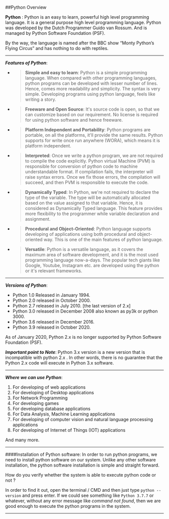 ##Python Overview

**Python** : Python is an easy to learn, powerful high level programming language. It is a general purpose high level programming
language. Python was developed by the Dutch Programmer Guido van Rossum.  And is managed by Python Software Foundation (PSF).

By the way, the language is named after the BBC show “Monty Python’s Flying Circus” and has nothing to do with reptiles.
<hr>

**_Features of Python_**: 
- >**Simple and easy to learn**: Python is a simple programming language. When compared with other programming languages, python programs can be developed with lesser number of lines. Hence, comes more readability and simplicity. The syntax is very simple. Developing programs using python language, feels like writing a story.  
- >**Freeware and Open Source**: It's source code is open, so that we can customize based on our requirement. No license is required for using python software and hence freeware.
- >**Platform Independent and Portability**: Python programs are portable, on all the platforms, it'll provide the same results. Python supports for write once run anywhere (WORA), which means it is platform independent.
- >**Interpreted**: Once we write a python program, we are not required to compile the code explicitly. Python virtual Machine (PVM) is responsible for conversion of python code to machine understandable format. If compilation fails, the interpreter will raise syntax errors. Once we fix those errors, the compilation will succeed, and then PVM is responsible to execute the code.
- >**Dynamically Typed**: In Python, we're not required to declare the type of the variable. The type will be automatically allocated based on the value assigned to that variable. Hence, it is considered as Dynamically Typed language. This feature provides more flexibility to the programmer while variable declaration and assignment.
- >**Procedural and Object-Oriented**: Python language supports developing of applications using both procedural and object-oriented way.  This is one of the main features of python language. 
- >**Versatile**: Python is a versatile language, as it covers the maximum area of software development, and it is the most used programming language now-a-days. The popular tech giants like Google, Youtube, Instagram etc. are developed using the python or it's relevant frameworks.
<hr>

**_Versions of Python_**: 
- Python 1.0 Released in January 1994.
- Python 2.0 released in October 2000.
- Python 2.7 released in July 2010. [the last version of 2.x]
- Python 3.0 released in December 2008 also known as py3k or python 3000.
- Python 3.6 released in December 2016.
- Python 3.9 released in October 2020. 

As of January 2020, Python 2.x is no longer supported by Python Software Foundation (PSF). 

**_Important point to Note_**: Python 3.x version is a new version that is incompatible with python 2.x . In other words, there is no guarantee that the Python 2.x code will execute in Python 3.x software.

<hr>

**_Where we can use Python_**:

1. For developing of web applications
2. For developing of Desktop applications
3. For Network Programming
4. For developing games
5. For developing database applications
6. For Data Analysis, Machine Learning applications
7. For developing of computer vision and natural language processing applications
8. For developing of Internet of Things (IOT) applications 

And many more. 
<hr>

####Installation of Python software: 
In order to run python programs, we need to install python software on our system. Unlike any other software installation, the python software installation is simple and straight forward.  

How do you verify whether the system is able to execute python code or not ? 

In order to find it out, open the terminal / CMD and then just type ```python --version``` and press enter. If we could see something like ```Python 3.7.7``` or whatever, without any error message like _command not found_, then we are good enough to execute the python programs in the system.  
<hr>

